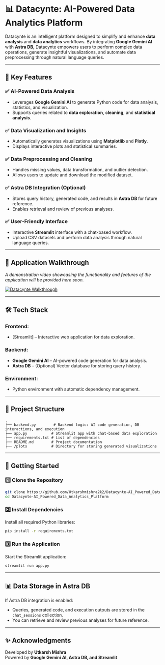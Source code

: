 # 📊 **Datacynte: AI-Powered Data Analytics Platform**

Datacynte is an intelligent platform designed to simplify and enhance **data analysis** and **data analytics** workflows. By integrating **Google Gemini AI** with **Astra DB**, Datacynte empowers users to perform complex data operations, generate insightful visualizations, and automate data preprocessing through natural language queries.

---

## 🚀 **Key Features**

### ✅ AI-Powered Data Analysis
- Leverages **Google Gemini AI** to generate Python code for data analysis, statistics, and visualization.
- Supports queries related to **data exploration**, **cleaning**, and **statistical analysis**.

### ✅ Data Visualization and Insights
- Automatically generates visualizations using **Matplotlib** and **Plotly**.
- Displays interactive plots and statistical summaries.

### ✅ Data Preprocessing and Cleaning
- Handles missing values, data transformation, and outlier detection.
- Allows users to update and download the modified dataset.

### ✅ Astra DB Integration (Optional)
- Stores query history, generated code, and results in **Astra DB** for future reference.
- Enables retrieval and review of previous analyses.

### ✅ User-Friendly Interface
- Interactive **Streamlit** interface with a chat-based workflow.
- Upload CSV datasets and perform data analysis through natural language queries.

---

## 🎥 **Application Walkthrough**
_A demonstration video showcasing the functionality and features of the application will be provided here soon._

[![Datacynte Walkthrough](https://github.com/user-attachments/assets/32cc44b6-021d-417a-8fcc-e9445b5aac14)](https://github.com/user-attachments/assets/32cc44b6-021d-417a-8fcc-e9445b5aac14)

---

## 🛠️ **Tech Stack**

### **Frontend:**
- [Streamlit] – Interactive web application for data exploration.

### **Backend:**
- **Google Gemini AI** – AI-powered code generation for data analysis.
- **Astra DB** – (Optional) Vector database for storing query history.

### **Environment:**
- Python environment with automatic dependency management.

---

## 📂 **Project Structure**

```
.   
├── backend.py        # Backend logic: AI code generation, DB interactions, and execution  
├── app.py           # Streamlit app with chat-based data exploration  
├── requirements.txt # List of dependencies  
├── README.md        # Project documentation  
├── /plots           # Directory for storing generated visualizations  
```

---

## 🚀 **Getting Started**

### 1️⃣ Clone the Repository
```bash
git clone https://github.com/Utkarshmishra2k2/Datacynte-AI_Powered_Data_Analytics_Platform.git
cd Datacynte-AI_Powered_Data_Analytics_Platform
```

### 2️⃣ Install Dependencies
Install all required Python libraries:
```bash
pip install -r requirements.txt
```

### 3️⃣ Run the Application
Start the Streamlit application:
```bash
streamlit run app.py
```

---

## 📊 **Data Storage in Astra DB**

If Astra DB integration is enabled:
- Queries, generated code, and execution outputs are stored in the `chat_sessions` collection.
- You can retrieve and review previous analyses for future reference.

---

## ✨ **Acknowledgments**
Developed by **Utkarsh Mishra**  
Powered by **Google Gemini AI, Astra DB, and Streamlit**

